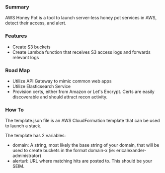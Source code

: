 ### Summary

AWS Honey Pot is a tool to launch server-less honey pot services in AWS, detect their access, and alert. 

### Features

- Create S3 buckets
- Create Lambda function that receives S3 access logs and forwards relevant logs

### Road Map

- Utilize API Gateway to mimic common web apps
- Utilize Elasticsearch Service
- Provision certs, either from Amazon or Let's Encrypt. Certs are easily discoverable and should attract recon activity.

### How To

The template.json file is an AWS CloudFormation template that can be used to launch a stack. 

The template has 2 variables:
- domain: A string, most likely the base string of your domain, that will be used to create buckets in the format domain-x (ie: ericalexander-administrator)
- alerturl: URL where matching hits are posted to. This should be your SEIM.
